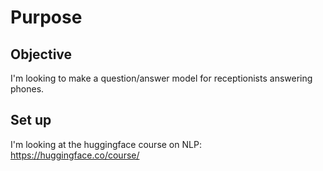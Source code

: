 # Purpose

## Objective

I'm looking to make a question/answer model for receptionists answering phones.

## Set up

I'm looking at the huggingface course on NLP: https://huggingface.co/course/


